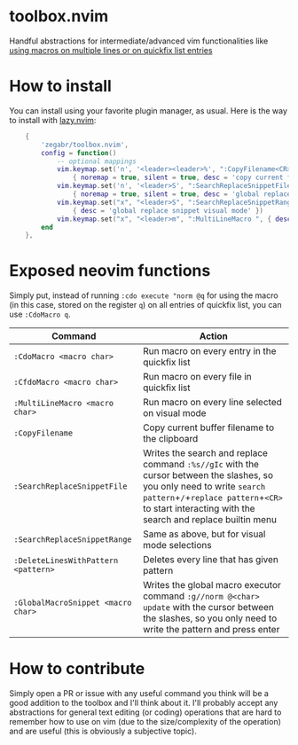 # toolbox.nvim
Handful abstractions for intermediate/advanced vim functionalities like [using macros on multiple lines or on quickfix list entries](https://www.youtube.com/watch?v=KlNzYMLK8N4)
<!---
# Sneak peak
# TODO: add video showing how to use search replace and a multiline macro
-->

# How to install
You can install using your favorite plugin manager, as usual. Here is the way to install with [lazy.nvim](https://github.com/folke/lazy.nvim):
```lua
    {
        'zegabr/toolbox.nvim',
        config = function()
            -- optional mappings
            vim.keymap.set('n', '<leader><leader>%', ":CopyFilename<CR>",
                { noremap = true, silent = true, desc = 'copy current file name to clipboard' })
            vim.keymap.set('n', '<leader>S', ":SearchReplaceSnippetFile<CR>",
                { noremap = true, silent = true, desc = 'global replace snippet normal mode' })
            vim.keymap.set("x", "<leader>S", ":SearchReplaceSnippetRange<CR>",
                { desc = 'global replace snippet visual mode' })
            vim.keymap.set("x", "<leader>m", ":MultiLineMacro ", { desc = 'run macro per line on visual mode' })
        end
    },
```

# Exposed neovim functions

Simply put, instead of running `:cdo execute "norm @q` for using the macro (in this case, stored on the register `q`) on all entries of quickfix list, you can use `:CdoMacro q`.


| Command                             | Action                                                                                                                                                                                                                                        |
|-------------------------------------|-----------------------------------------------------------------------------------------------------------------------------------------------------------------------------------------------------------------------------------------------|
| `:CdoMacro <macro char>`            | Run macro on every entry in the quickfix list                                                                                                                                                                                                 |
| `:CfdoMacro <macro char>`           | Run macro on every file in quickfix list                                                                                                                                                                                                      |
| `:MultiLineMacro <macro char>`      | Run macro on every line selected on visual mode                                                                                                                                                                                               |
| `:CopyFilename`                     | Copy current buffer filename to the clipboard                                                                                                                                                                                                 |
| `:SearchReplaceSnippetFile`         | Writes the search and replace command `:%s//gIc` with the cursor between the slashes, so you only need to write `search pattern`+`/`+`replace pattern`+`<CR>` to start interacting with the search and replace builtin menu                   |
| `:SearchReplaceSnippetRange`        | Same as above, but for visual mode selections                                                                                                                                                                                                 |
| `:DeleteLinesWithPattern <pattern>` | Deletes every line that has given pattern                                                                                                                                                                                                     |
| `:GlobalMacroSnippet <macro char>`  | Writes the global macro executor command `:g//norm @<char> update` with the cursor between the slashes, so you only need to write the pattern and press enter                                                                                 |

# How to contribute

Simply open a PR or issue with any useful command you think will be a good addition to the toolbox and I'll think about it. I'll probably accept any abstractions for general text editing (or coding) operations that are hard to remember how to use on vim (due to the size/complexity of the operation) and are useful (this is obviously a subjective topic).
